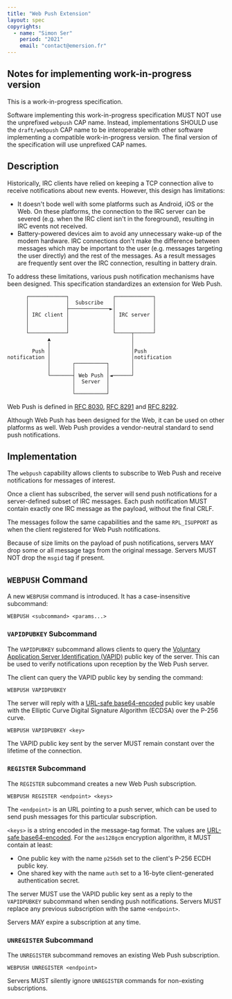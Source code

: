 ```yaml
---
title: "Web Push Extension"
layout: spec
copyrights:
  - name: "Simon Ser"
    period: "2021"
    email: "contact@emersion.fr"
---
```


## Notes for implementing work-in-progress version

This is a work-in-progress specification.

Software implementing this work-in-progress specification MUST NOT use the unprefixed `webpush` CAP name. Instead, implementations SHOULD use the `draft/webpush` CAP name to be interoperable with other software implementing a compatible work-in-progress version. The final version of the specification will use unprefixed CAP names.

## Description

Historically, IRC clients have relied on keeping a TCP connection alive to receive notifications about new events. However, this design has limitations:

- It doesn't bode well with some platforms such as Android, iOS or the Web. On these platforms, the connection to the IRC server can be severed (e.g. when the IRC client isn't in the foreground), resulting in IRC events not received.
- Battery-powered devices aim to avoid any unnecessary wake-up of the modem hardware. IRC connections don't make the difference between messages which may be important to the user (e.g. messages targeting the user directly) and the rest of the messages. As a result messages are frequently sent over the IRC connection, resulting in battery drain.

To address these limitations, various push notification mechanisms have been designed. This specification standardizes an extension for Web Push.

```
      ┌────────────┐              ┌────────────┐
      │            │  Subscribe   │            │
      │            ├─────────────►│            │
      │ IRC client │              │ IRC server │
      │            │              │            │
      │            │              │            │
      └────────────┘              └─────┬──────┘
             ▲                          │
             │                          │
        Push │                          │Push
notification │                          │notification
             │       ┌──────────┐       │
             │       │          │       │
             └───────┤ Web Push │◄──────┘
                     │  Server  │
                     │          │
                     └──────────┘
```

Web Push is defined in [RFC 8030], [RFC 8291] and [RFC 8292].

Although Web Push has been designed for the Web, it can be used on other platforms as well. Web Push provides a vendor-neutral standard to send push notifications.

## Implementation

The `webpush` capability allows clients to subscribe to Web Push and receive notifications for messages of interest.

Once a client has subscribed, the server will send push notifications for a server-defined subset of IRC messages. Each push notification MUST contain exactly one IRC message as the payload, without the final CRLF.

The messages follow the same capabilities and the same `RPL_ISUPPORT` as when the client registered for Web Push notifications.

Because of size limits on the payload of push notifications, servers MAY drop some or all message tags from the original message. Servers MUST NOT drop the `msgid` tag if present.

## `WEBPUSH` Command

A new `WEBPUSH` command is introduced. It has a case-insensitive subcommand:

    WEBPUSH <subcommand> <params...>

### `VAPIDPUBKEY` Subcommand

The `VAPIDPUBKEY` subcommand allows clients to query the [Voluntary Application Server Identification (VAPID)][RFC 8292] public key of the server. This can be used to verify notifications upon reception by the Web Push server.

The client can query the VAPID public key by sending the command:

    WEBPUSH VAPIDPUBKEY

The server will reply with a [URL-safe base64-encoded][RFC 4648 section 5] public key usable with the Elliptic Curve Digital Signature Algorithm (ECDSA) over the P-256 curve.

    WEBPUSH VAPIDPUBKEY <key>

The VAPID public key sent by the server MUST remain constant over the lifetime of the connection.

### `REGISTER` Subcommand

The `REGISTER` subcommand creates a new Web Push subscription.

    WEBPUSH REGISTER <endpoint> <keys>

The `<endpoint>` is an URL pointing to a push server, which can be used to send push messages for this particular subscription.

`<keys>` is a string encoded in the message-tag format. The values are [URL-safe base64-encoded][RFC 4648 section 5]. For the `aes128gcm` encryption algorithm, it MUST contain at least:

- One public key with the name `p256dh` set to the client's P-256 ECDH public key.
- One shared key with the name `auth` set to a 16-byte client-generated authentication secret.

The server MUST use the VAPID public key sent as a reply to the `VAPIDPUBKEY` subcommand when sending push notifications. Servers MUST replace any previous subscription with the same `<endpoint>`.

Servers MAY expire a subscription at any time.

### `UNREGISTER` Subcommand

The `UNREGISTER` subcommand removes an existing Web Push subscription.

    WEBPUSH UNREGISTER <endpoint>

Servers MUST silently ignore `UNREGISTER` commands for non-existing subscriptions.

[RFC 8030]: https://datatracker.ietf.org/doc/html/rfc8030
[RFC 8291]: https://datatracker.ietf.org/doc/html/rfc8291
[RFC 8292]: https://datatracker.ietf.org/doc/html/rfc8292
[RFC 4648 section 5]: https://www.rfc-editor.org/rfc/rfc4648.html#section-5
